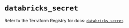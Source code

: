# `databricks_secret`

Refer to the Terraform Registry for docs: [`databricks_secret`](https://registry.terraform.io/providers/databricks/databricks/1.72.0/docs/resources/secret).
